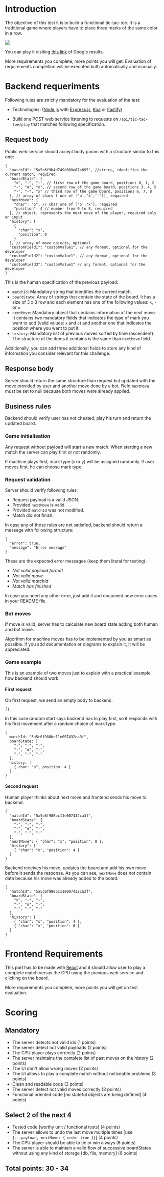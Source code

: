 # Introduction

The objective of this test it is to build a functional tic-tac-toe. It is a traditional game where players have to place three marks of the same color in a row.

![](http://www.gifmania.co.uk/Objects-Animated-Gifs/Animated-Toys/Board-Games/Tic-Tac-Toe/Neon-Tic-Tac-Toe-89376.gif)

You can play it visiting [this link](https://www.google.com/search?q=tic+tac+toe) of Google results.

More requirements you complete, more points you will get. Evaluation of requirements completion will be executed both automatically and manually.

# Backend requeriments

Following rules are strictly mandatory for the evaluation of the test:

* Technologies: ([Node.js](https://nodejs.org/) with [Express.js](https://expressjs.com/), [Koa](http://koajs.com/) or [Fastify](https://www.fastify.io/))

* Build one POST web service listening to requests on `/api/tic-tac-toe/play` that matches following specification.

## Request body

Public web service should accept body param with a structure similar to this one:

```
{
  "matchId": "5a5c6f9b4d749d008e07e695", //string, identifies the current match, required
  "boardState": [
    "x", "-", "-", // first row of the game board, positions 0, 1, 2
    "-", "o", "o", // second row of the game board, positions 3, 4, 5
    "-", "-", "x" // third row of the game board, positions 6, 7, 8
  ], // array of chars ( one of ['o','x','-']), required
  "nextMove": {
    "char": "o", // char one of ['o','x'], required
    "position": 4 // number from 0 to 8, required 
  }, // object, represents the next move of the player, required only on input
  "history": [
    {
      "char": "x",
      "position": 0
    }
  ], // array of move objects, optional
  "customField1": "customValue1", // any format, optional for the developer
  "customField2": "customValue1", // any format, optional for the developer
  "customField3": "customValue1" // any format, optional for the developer
}
```

This is the human specification of the previous payload:

* `matchId`: Mandatory string that identifies the current match.
* `boardState`: Array of strings that contain the state of the board. It has a size of 3 x 3 row and each element has one of the following values: `x`, `-` or `o`
* `nextMove`: Mandatory object that contains information of the next move. It contains two mandatory fields that indicates the type of mark you want to add (valid values: `x` and `o`) and another one that indicates the position where you want to put it.
* `history`: Mandatory list of previous moves sorted by time (ascendent). The structure of the items it contains is the same than `nextMove` field.

Additionally, you can add three additional fields to store any kind of information you consider relevant for this challenge.

## Response body

Server should return the same structure than request but updated with the move provided by user and another move done by a bot. Field `nextMove` must be set to null because both moves were already applied.

## Business rules

Backend should verify user has not cheated, play his turn and return the updated board.

### Game initialisation

Any request without payload will start a new match. When starting a new match the server can play first or not randomly.

If machine plays first, mark type (`x` or `y`) will be assigned randomly. If user moves first, he can choose mark type.

### Request validation

Server should verify following rules:

* Request payload is a valid JSON.
* Provided `nextMove` is valid.
* Provided `matchId` was not modified.
* Match did not finish.

In case any of those rules are not satisfied, backend should return a message with following structure:

```
{
  "error": true,
  "message": "Error message"
}
```

These are the expected error messages (keep them literal for testing):
* _Not valid payload format_
* _Not valid move_
* _Not valid matchId_
* _Match has finished_

In case you need any other error, just add it and document new error cases in your README file.

### Bot moves

If move is valid, server has to calculate new board state adding both human and bot move.

Algorithm for machine moves has to be implemented by you as smart as possible. If you add documentation or diagrams to explain it, it will be appreciated.

### Game example

This is an example of two moves just to explain with a practical example how backend should work.

#### First request

On first request, we send an empty body to backend.

```
{}
```

In this case random start says backend has to play first, so it responds with his first movement after a random choice of mark type.

```
{
  matchId: "5a5c6f980bc11e007432ca3f",
  boardState: [
    "-", "-", "-",
    "-", "o", "-",
    "-", "-", "-"
  ],
  history: [ 
    { char: "o", position: 4 } 
  ]
}
```

#### Second request

Human player thinks about next move and frontend sends his move to backend.

```
{
  "matchId": "5a5c6f980bc11e007432ca3f",
  "boardState": [
    "-", "-", "-",
    "-", "o", "-",
    "-", "-", "-"
  ],
  "nextMove": { "char": "x", "position": 0 },
  "history": [
    { "char": "o", "position": 4 }
  ]
}
```

Backend receives his move, updates the board and add his own move before it sends the response. As you can see, `nextMove` does not contain data because his move was already added to the board.

```
{
  "matchId": "5a5c6f980bc11e007432ca3f",
  "boardState": [
    "x", "-", "-",
    "-", "o", "-",
    "-", "-", "-"
  ],
  "history": [ 
    { "char": "o", "position": 4 },
    { "char": "x", "position": 0 } 
  ]
}
```

# Frontend Requirements

This part has to be made with [React](https://reactjs.org/) and it should allow user to play a complete match versus the CPU using the previous web service and clicking on the board.

More requirements you complete, more points you will get on test evaluation.

# Scoring

## Mandatory

- The server detects not valid ids (1 points)
- The server detect not valid payloads (2 points)
- The CPU player plays correctly (2 points)
- The server maintains the complete list of past moves on the history (2 points)
- The UI don't allow wrong moves (2 points)
- The UI allows to play a complete match without noticeable problems (3 points)
- Clean and readable code (3 points)
- The server detect not valid moves correctly (3 points)
- Functional oriented code [no stateful objects are being defined] (4 points)

## Select 2 of the next 4

- Tested code [worthy unit / functional tests] (4 points)
- The server allows to undo the last move multiple times [use `{...payload, nextMove: { undo: true }}`] (4 points)
- The CPU player should be able to tie or win always (6 points)
- The server is able to maintain a valid flow of successive boardStates without using any kind of storage [db, file, memory] (6 points)

## Total points: 30 - 34
